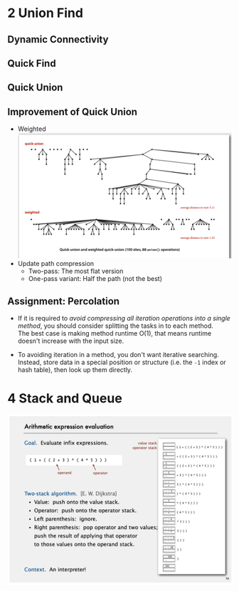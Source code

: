 # 2 Union Find

## Dynamic Connectivity

## Quick Find

## Quick Union

## Improvement of Quick Union

- Weighted  
![alt text](image.png)
- Update path compression
    - Two-pass: The most flat version
    - One-pass variant: Half the path (not the best)

## Assignment: Percolation

- If it is required to *avoid compressing all iteration operations into a single method*,
you should consider splitting the tasks in to each method.  
The best case is making method runtime O(1), that means runtime doesn't increase with the input size.

- To avoiding iteration in a method, you don't want iterative searching.  
Instead, store data in a special position or structure (i.e. the `-1` index or hash table), then look up them directly.



# 4 Stack and Queue

![alt text](image-1.png)


